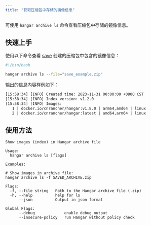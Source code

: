 ```yaml
---
title: "获取压缩包中存储的镜像信息"
---
```


可使用 `hangar archive ls` 命令查看压缩包中存储的镜像信息。

## 快速上手

使用以下命令查看 [save](/docs/v1.8/save/save#快速上手) 创建的压缩包中包含的镜像信息：

```bash
#!/bin/bash

hangar archive ls --file="save_example.zip"
```

输出的信息内容样例如下：

```txt title="hangar archive ls -f save_example.zip"
[15:58:34] [INFO] Created time: 2023-11-31 00:00:00 +0800 CST
[15:58:34] [INFO] Index version: v1.2.0
[15:58:34] [INFO] Images:
   1 | docker.io/cnrancher/hangar:v1.8.0 | arm64,amd64 | linux
   2 | docker.io/cnrancher/hangar:latest | amd64,arm64 | linux
```

## 使用方法

```text title="hangar archive ls --help"
Show images (index) in Hangar archive file

Usage:
  hangar archive ls [flags]

Examples:

# Show images in archive file:
hangar archive ls -f SAVED_ARCHIVE.zip

Flags:
  -f, --file string   Path to the Hangar archive file (.zip)
  -h, --help          help for ls
      --json          Output in json format

Global Flags:
      --debug             enable debug output
      --insecure-policy   run Hangar without policy check
```
